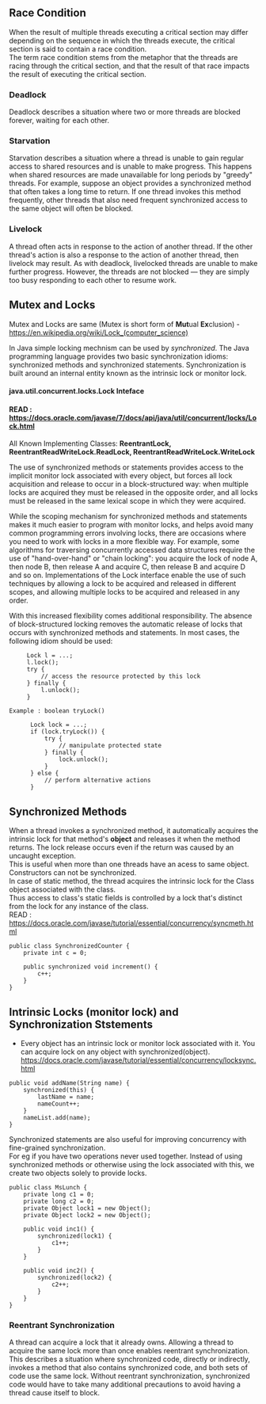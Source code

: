 ## Race Condition
When the result of multiple threads executing a critical section may differ depending on the sequence in which the threads execute, the critical section is said to contain a race condition.\
The term race condition stems from the metaphor that the threads are racing through the critical section, and that the result of that race impacts the result of executing the critical section.

### Deadlock
Deadlock describes a situation where two or more threads are blocked forever, waiting for each other.

### Starvation
Starvation describes a situation where a thread is unable to gain regular access to shared resources and is unable to make progress. This happens when shared resources are made unavailable for long periods by "greedy" threads. For example, suppose an object provides a synchronized method that often takes a long time to return. If one thread invokes this method frequently, other threads that also need frequent synchronized access to the same object will often be blocked.

### Livelock
A thread often acts in response to the action of another thread. If the other thread's action is also a response to the action of another thread, then livelock may result. As with deadlock, livelocked threads are unable to make further progress. However, the threads are not blocked — they are simply too busy responding to each other to resume work.


## Mutex and Locks
Mutex and Locks are same (Mutex is short form of **Mut**ual **Ex**clusion) - https://en.wikipedia.org/wiki/Lock_(computer_science)

In Java simple locking mechnism can be used by *synchronized*. 
The Java programming language provides two basic synchronization idioms: synchronized methods and synchronized statements. 
Synchronization is built around an internal entity known as the intrinsic lock or monitor lock.


#### java.util.concurrent.locks.Lock Inteface 
#### READ : https://docs.oracle.com/javase/7/docs/api/java/util/concurrent/locks/Lock.html
All Known Implementing Classes: **ReentrantLock, ReentrantReadWriteLock.ReadLock, ReentrantReadWriteLock.WriteLock**

The use of synchronized methods or statements provides access to the implicit monitor lock associated with every object, but forces all lock acquisition and release to occur in a block-structured way: when multiple locks are acquired they must be released in the opposite order, and all locks must be released in the same lexical scope in which they were acquired.

While the scoping mechanism for synchronized methods and statements makes it much easier to program with monitor locks, and helps avoid many common programming errors involving locks, there are occasions where you need to work with locks in a more flexible way. For example, some algorithms for traversing concurrently accessed data structures require the use of "hand-over-hand" or "chain locking": you acquire the lock of node A, then node B, then release A and acquire C, then release B and acquire D and so on. Implementations of the Lock interface enable the use of such techniques by allowing a lock to be acquired and released in different scopes, and allowing multiple locks to be acquired and released in any order.

With this increased flexibility comes additional responsibility. The absence of block-structured locking removes the automatic release of locks that occurs with synchronized methods and statements. In most cases, the following idiom should be used:
```
     Lock l = ...;
     l.lock();
     try {
         // access the resource protected by this lock
     } finally {
         l.unlock();
     }
  
Example : boolean tryLock() 

      Lock lock = ...;
      if (lock.tryLock()) {
          try {
              // manipulate protected state
          } finally {
              lock.unlock();
          }
      } else {
          // perform alternative actions
      }
  ```
 
## Synchronized Methods
When a thread invokes a synchronized method, it automatically acquires the intrinsic lock for that method's **object** and releases it when the method returns. The lock release occurs even if the return was caused by an uncaught exception.\
This is useful when more than one threads have an acess to same object.\
Constructors can not be synchronized.\
In case of static method, the thread acquires the intrinsic lock for the Class object associated with the class.\
Thus access to class's static fields is controlled by a lock that's distinct from the lock for any instance of the class.\
READ : https://docs.oracle.com/javase/tutorial/essential/concurrency/syncmeth.html

```
public class SynchronizedCounter {
    private int c = 0;

    public synchronized void increment() {
        c++;
    }
}
```
## Intrinsic Locks (monitor lock) and Synchronization Ststements 
* Every object has an intrinsic lock or monitor lock associated with it. You can acquire lock on any object with synchronized(object). 
https://docs.oracle.com/javase/tutorial/essential/concurrency/locksync.html
```
public void addName(String name) {
    synchronized(this) {
        lastName = name;
        nameCount++;
    }
    nameList.add(name);
}
```
Synchronized statements are also useful for improving concurrency with fine-grained synchronization.\
For eg if you have two operations never used together. Instead of using synchronized methods or otherwise using the lock associated with this, we create two objects solely to provide locks.
```
public class MsLunch {
    private long c1 = 0;
    private long c2 = 0;
    private Object lock1 = new Object();
    private Object lock2 = new Object();

    public void inc1() {
        synchronized(lock1) {
            c1++;
        }
    }

    public void inc2() {
        synchronized(lock2) {
            c2++;
        }
    }
}
```
### Reentrant Synchronization
A thread can acquire a lock that it already owns. Allowing a thread to acquire the same lock more than once enables reentrant synchronization. This describes a situation where synchronized code, directly or indirectly, invokes a method that also contains synchronized code, and both sets of code use the same lock. Without reentrant synchronization, synchronized code would have to take many additional precautions to avoid having a thread cause itself to block.


